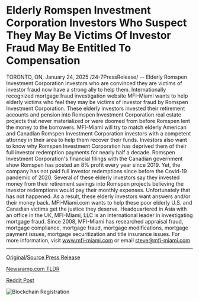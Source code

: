 # Elderly Romspen Investment Corporation Investors Who Suspect They May Be Victims Of Investor Fraud May Be Entitled To Compensation

TORONTO, ON, January 24, 2025 /24-7PressRelease/ -- Elderly Romspen Investment Corporation investors who are convinced they are victims of investor fraud now have a strong ally to help them.   Internationally recognized mortgage fraud investigation website MFI-Miami wants to help elderly victims who feel they may be victims of investor fraud by Romspen Investment Corporation.   These elderly investors invested their retirement accounts and pension into Romspen Investment Corporation real estate projects that never materialized or were doomed from before Romspen lent the money to the borrowers.   MFI-Miami will try to match elderly American and Canadian Romspen Investment Corporation investors with a competent attorney in their area to help them recover their funds.  Investors also want to know why Romspen Investment Corporation has deprived them of their full investor redemption payments for nearly half a decade.  Romspen Investment Corporation's financial filings with the Canadian government show Romspen has posted an 8% profit every year since 2019. Yet, the company has not paid full investor redemptions since before the Covid-19 pandemic of 2020.   Several of these elderly investors say they invested money from their retirement savings into Romspen projects believing the investor redemptions would pay their monthly expenses.   Unfortunately that has not happened. As a result, these elderly investors want answers and/or their money back.  MFI-Miami.com wants to help these poor elderly U.S. and Canadian victims get the justice they deserve.  Headquartered in Asia with an office in the UK, MFI-Miami, LLC is an international leader in investigating mortgage fraud. Since 2008, MFI-Miami has researched appraisal fraud, mortgage compliance, mortgage fraud, mortgage modifications, mortgage payment issues, mortgage securitization and title insurance issues. For more information, visit www.mfi-miami.com or email steve@mfi-miami.com 

---

[Original/Source Press Release](https://www.24-7pressrelease.com/press-release/519153/elderly-romspen-investment-corporation-investors-who-suspect-they-may-be-victims-of-investor-fraud-may-be-entitled-to-compensation)
                    

[Newsramp.com TLDR](https://newsramp.com/curated-news/mfi-miami-supports-elderly-romspen-investors-alleging-fraud/6b2ce688a49f3180ddb3c025aafd26c6) 

 



[Reddit Post](https://www.reddit.com/r/newsramp/comments/1i982u7/mfimiami_supports_elderly_romspen_investors/) 



![Blockchain Registration](https://cdn.newsramp.app/24-7PressRelease/qrcode/251/24/pintxmkW.webp)